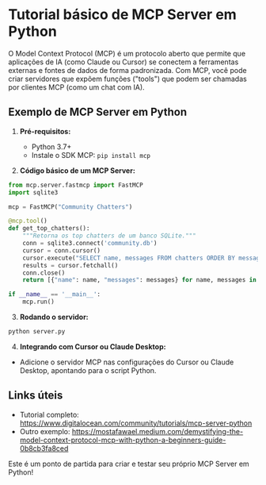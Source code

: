 # Tutorial básico de MCP Server em Python

O Model Context Protocol (MCP) é um protocolo aberto que permite que aplicações de IA (como Claude ou Cursor) se conectem a ferramentas externas e fontes de dados de forma padronizada. Com MCP, você pode criar servidores que expõem funções ("tools") que podem ser chamadas por clientes MCP (como um chat com IA).

## Exemplo de MCP Server em Python

1. **Pré-requisitos:**
   - Python 3.7+
   - Instale o SDK MCP: `pip install mcp`

2. **Código básico de um MCP Server:**
```python
from mcp.server.fastmcp import FastMCP
import sqlite3

mcp = FastMCP("Community Chatters")

@mcp.tool()
def get_top_chatters():
    """Retorna os top chatters de um banco SQLite."""
    conn = sqlite3.connect('community.db')
    cursor = conn.cursor()
    cursor.execute("SELECT name, messages FROM chatters ORDER BY messages DESC")
    results = cursor.fetchall()
    conn.close()
    return [{"name": name, "messages": messages} for name, messages in results]

if __name__ == '__main__':
    mcp.run()
```

3. **Rodando o servidor:**
```bash
python server.py
```

4. **Integrando com Cursor ou Claude Desktop:**
- Adicione o servidor MCP nas configurações do Cursor ou Claude Desktop, apontando para o script Python.

## Links úteis
- Tutorial completo: https://www.digitalocean.com/community/tutorials/mcp-server-python
- Outro exemplo: https://mostafawael.medium.com/demystifying-the-model-context-protocol-mcp-with-python-a-beginners-guide-0b8cb3fa8ced

Este é um ponto de partida para criar e testar seu próprio MCP Server em Python!
